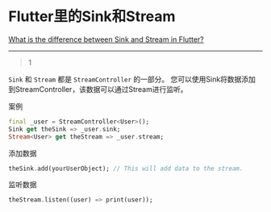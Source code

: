 # Flutter里的Sink和Stream
[What is the difference between Sink and Stream in Flutter?](https://stackoverflow.com/questions/50350235/what-is-the-difference-between-sink-and-stream-in-flutter)

___



> 1

`Sink` 和 `Stream` 都是 `StreamController` 的一部分。 您可以使用Sink将数据添加到StreamController，该数据可以通过Stream进行监听。 

案例

```dart
final _user = StreamController<User>();
Sink get theSink => _user.sink;
Stream<User> get theStream => _user.stream;
```

添加数据

```dart
theSink.add(yourUserObject); // This will add data to the stream.
```

监听数据

```dart
theStream.listen((user) => print(user)); 
```





